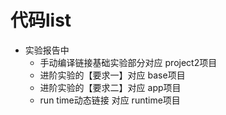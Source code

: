 # 代码list 
* 实验报告中
    * 手动编译链接基础实验部分对应 project2项目
    * 进阶实验的【要求一】对应 base项目
    * 进阶实验的【要求二】对应 app项目
    *  run time动态链接 对应 runtime项目